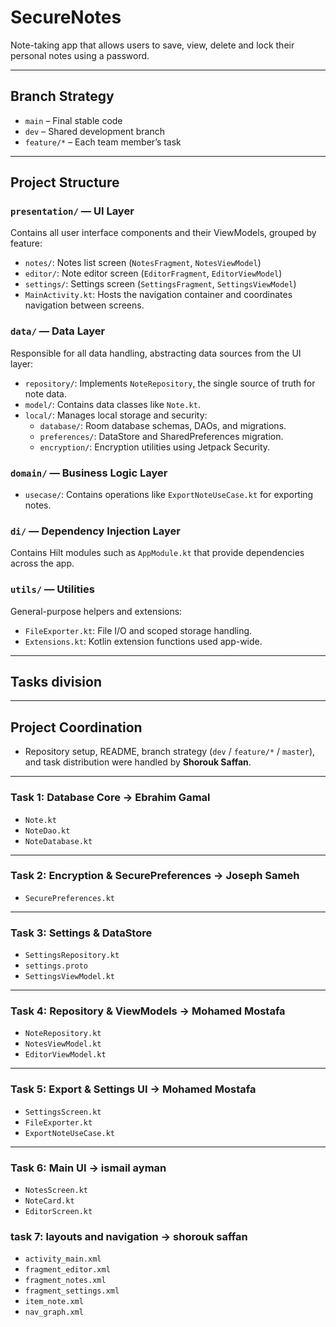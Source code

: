 # SecureNotes
Note-taking app that allows users to save, view, delete and lock their personal notes using a password.
 
---

## Branch Strategy

- `main` – Final stable code
- `dev` – Shared development branch
- `feature/*` – Each team member’s task

---

## Project Structure

### `presentation/` — UI Layer  
Contains all user interface components and their ViewModels, grouped by feature:  
- `notes/`: Notes list screen (`NotesFragment`, `NotesViewModel`)  
- `editor/`: Note editor screen (`EditorFragment`, `EditorViewModel`)  
- `settings/`: Settings screen (`SettingsFragment`, `SettingsViewModel`)  
- `MainActivity.kt`: Hosts the navigation container and coordinates navigation between screens.

### `data/` — Data Layer  
Responsible for all data handling, abstracting data sources from the UI layer:  
- `repository/`: Implements `NoteRepository`, the single source of truth for note data.  
- `model/`: Contains data classes like `Note.kt`.  
- `local/`: Manages local storage and security:  
  - `database/`: Room database schemas, DAOs, and migrations.  
  - `preferences/`: DataStore and SharedPreferences migration.  
  - `encryption/`: Encryption utilities using Jetpack Security.

### `domain/` — Business Logic Layer
- `usecase/`: Contains operations like `ExportNoteUseCase.kt` for exporting notes.

### `di/` — Dependency Injection Layer  
Contains Hilt modules such as `AppModule.kt` that provide dependencies across the app.

### `utils/` — Utilities  
General-purpose helpers and extensions:  
- `FileExporter.kt`: File I/O and scoped storage handling.  
- `Extensions.kt`: Kotlin extension functions used app-wide.

---
## Tasks division
---
## Project Coordination

- Repository setup, README, branch strategy (`dev` / `feature/*` / `master`), and task distribution were handled by **Shorouk Saffan**.

---
### Task 1: Database Core -> Ebrahim Gamal
  - `Note.kt` 
  - `NoteDao.kt` 
  - `NoteDatabase.kt`
    
---

### Task 2: Encryption & SecurePreferences -> Joseph Sameh
  - `SecurePreferences.kt` 

---

### Task 3: Settings & DataStore 
  - `SettingsRepository.kt`
  - `settings.proto` 
  - `SettingsViewModel.kt`

---

### Task 4: Repository & ViewModels -> Mohamed Mostafa
  - `NoteRepository.kt` 
  - `NotesViewModel.kt`
  - `EditorViewModel.kt`

---

### Task 5: Export & Settings UI -> Mohamed Mostafa
  - `SettingsScreen.kt`
  - `FileExporter.kt` 
  - `ExportNoteUseCase.kt`

---

### Task 6: Main UI -> ismail ayman
  - `NotesScreen.kt`
  - `NoteCard.kt`
  - `EditorScreen.kt`
    
### task 7: layouts and navigation -> shorouk saffan

  - `activity_main.xml`
  - `fragment_editor.xml`
  - `fragment_notes.xml`
  - `fragment_settings.xml`
  - `item_note.xml`
  - `nav_graph.xml`
    

